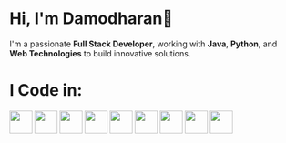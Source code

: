 
<!--
**Damodharan28/Damodharan28** is a ✨ _special_ ✨ repository because its `README.md` (this file) appears on your GitHub profile.

Here are some ideas to get you started:

- 🔭 I’m currently working on ...
- 🌱 I’m currently learning ...
- 👯 I’m looking to collaborate on ...
- 🤔 I’m looking for help with ...
- 💬 Ask me about ...
- 📫 How to reach me: ...
- 😄 Pronouns: ...
- ⚡ Fun fact: ...
-->
# Hi, I'm Damodharan👋

I'm a passionate **Full Stack Developer**, working with **Java**, **Python**, and **Web Technologies** to build innovative solutions.

# I Code in:

<img src="https://img.icons8.com/color/48/000000/java-coffee-cup-logo.png" width="40" height="40"/> 
<img src="https://img.icons8.com/color/48/000000/python.png" width="40" height="40"/> 
<img src="https://img.icons8.com/color/48/000000/javascript.png" width="40" height="40"/> 
<img src="https://img.icons8.com/color/48/000000/react-native.png" width="40" height="40"/> 
<img src="https://img.icons8.com/color/48/000000/tailwind-css.png" width="40" height="40"/> 
<img src="https://img.icons8.com/color/48/000000/html-5.png" width="40" height="40"/> 
<img src="https://img.icons8.com/color/48/000000/css3.png" width="40" height="40"/> 
<img src="https://img.icons8.com/color/48/000000/django.png" width="40" height="40"/> 
<img src="https://img.icons8.com/color/48/000000/netlify.png" width="40" height="40"/>
